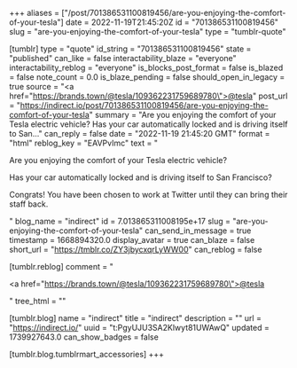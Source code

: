 +++
aliases = ["/post/701386531100819456/are-you-enjoying-the-comfort-of-your-tesla"]
date = 2022-11-19T21:45:20Z
id = "701386531100819456"
slug = "are-you-enjoying-the-comfort-of-your-tesla"
type = "tumblr-quote"

[tumblr]
type = "quote"
id_string = "701386531100819456"
state = "published"
can_like = false
interactability_blaze = "everyone"
interactability_reblog = "everyone"
is_blocks_post_format = false
is_blazed = false
note_count = 0.0
is_blaze_pending = false
should_open_in_legacy = true
source = "<a href=\"https://brands.town/@tesla/109362231759689780\">@tesla</a>"
post_url = "https://indirect.io/post/701386531100819456/are-you-enjoying-the-comfort-of-your-tesla"
summary = "Are you enjoying the comfort of your Tesla electric vehicle? Has your car automatically locked and is driving itself to San..."
can_reply = false
date = "2022-11-19 21:45:20 GMT"
format = "html"
reblog_key = "EAVPvImc"
text = "<p>Are you enjoying the comfort of your Tesla electric vehicle?</p><p>Has your car automatically locked and is driving itself to San Francisco?</p><p>Congrats! You have been chosen to work at Twitter until they can bring their staff back.</p>"
blog_name = "indirect"
id = 7.013865311008195e+17
slug = "are-you-enjoying-the-comfort-of-your-tesla"
can_send_in_message = true
timestamp = 1668894320.0
display_avatar = true
can_blaze = false
short_url = "https://tmblr.co/ZY3jbycxqrLyWW00"
can_reblog = false

[tumblr.reblog]
comment = "<p><a href=\"https://brands.town/@tesla/109362231759689780\">@tesla</a></p>"
tree_html = ""

[tumblr.blog]
name = "indirect"
title = "indirect"
description = ""
url = "https://indirect.io/"
uuid = "t:PgyUJU3SA2Klwyt81UWAwQ"
updated = 1739927643.0
can_show_badges = false

[tumblr.blog.tumblrmart_accessories]
+++
